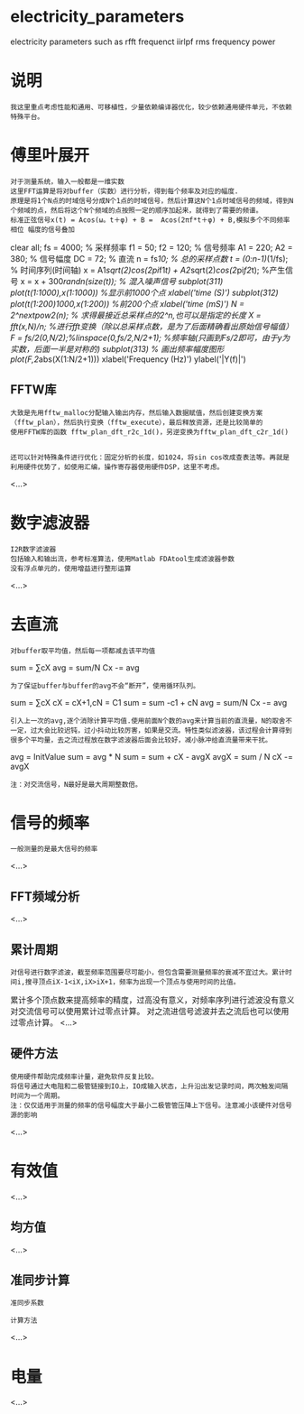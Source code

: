 electricity_parameters
======================

electricity parameters such as rfft frequenct  iirlpf rms frequency power


说明
====
	我这里重点考虑性能和通用、可移植性，少量依赖编译器优化，较少依赖通用硬件单元，不依赖特殊平台。



傅里叶展开
==========
	对于测量系统，输入一般都是一维实数
	这里FFT运算是将对buffer（实数）进行分析，得到每个频率及对应的幅度.
	原理是将1个N点的时域信号分成N个1点的时域信号，然后计算这N个1点时域信号的频域，得到N个频域的点，然后将这个N个频域的点按照一定的顺序加起来，就得到了需要的频谱。
	标准正弦信号x(t) = Acos(ω。t＋φ) + B =  Acos(2πf*t＋φ) + B,模拟多个不同频率 相位 幅度的信号叠加

clear all;
fs = 4000;              % 采样频率
f1 = 50;    f2 = 120;   % 信号频率
A1 = 220;   A2 = 380;   % 信号幅度
DC = 72;                % 直流
n = fs*10;              % 总的采样点数
t = (0:n-1)*(1/fs);     % 时间序列(时间轴)
x =  A1*sqrt(2)*cos(2*pi*f1*t) + A2*sqrt(2)*cos(2*pi*f2*t);   %产生信号
x = x + 300*randn(size(t));		% 混入噪声信号
subplot(311)
plot(t(1:1000),x(1:1000))		%显示前1000个点
xlabel('time (S)')
subplot(312)
plot(t(1:200)*1000,x(1:200))	%前200个点
xlabel('time (mS)')
N = 2^nextpow2(n);      % 求得最接近总采样点的2^n,也可以是指定的长度
X = fft(x,N)/n;         %进行fft变换（除以总采样点数，是为了后面精确看出原始信号幅值）  
F = fs/2*(0,N/2);%linspace(0,fs/2,N/2+1);	%频率轴(只画到Fs/2即可，由于y为实数，后面一半是对称的)
subplot(313)			% 画出频率幅度图形
plot(F,2*abs(X(1:N/2+1)))
xlabel('Frequency (Hz)')
ylabel('|Y(f)|')

FFTW库
------
	大致是先用fftw_malloc分配输入输出内存，然后输入数据赋值，然后创建变换方案（fftw_plan），然后执行变换（fftw_execute），最后释放资源，还是比较简单的
	使用FFTW库的函数 fftw_plan_dft_r2c_1d()，另逆变换为fftw_plan_dft_c2r_1d()


	还可以针对特殊条件进行优化：固定分析的长度，如1024，将sin cos改成查表法等。再就是利用硬件优势了，如使用汇编，操作寄存器使用硬件DSP，这里不考虑。

<...>


数字滤波器
=========
	I2R数字滤波器
	包括输入和输出流，参考标准算法，使用Matlab FDAtool生成滤波器参数
	没有浮点单元的，使用增益进行整形运算

<...>

去直流
======
	对buffer取平均值，然后每一项都减去该平均值

sum = ∑cX
avg = sum/N
Cx -= avg

	为了保证buffer与buffer的avg不会“断开”，使用循环队列。

sum = ∑cX
cX = cX+1,cN = C1
sum = sum -c1 + cN
avg = sum/N
Cx -= avg

	引入上一次的avg,逐个消除计算平均值.使用前面N个数的avg来计算当前的直流量，N的取舍不一定，过大会比较迟钝，过小抖动比较厉害，如果是交流。特性类似滤波器，该过程会计算得到很多个平均量，去之流过程放在数字滤波器后面会比较好，减小脉冲给直流量带来干扰。

avg = InitValue
sum = avg * N
sum = sum + cX - avgX
avgX = sum / N
cX -= avgX

	注：对交流信号，N最好是最大周期整数倍。


信号的频率
=========
	一般测量的是最大信号的频率
<...>

FFT频域分析
----------
<...>

累计周期
--------
	对信号进行数字滤波，截至频率范围要尽可能小，但包含需要测量频率的衰减不宜过大。累计时间i,搜寻顶点iX-1<iX,iX>iX+1，频率为出现一个顶点与使用时间的比值。
累计多个顶点数来提高频率的精度，过高没有意义，对频率序列进行滤波没有意义
	对交流信号可以使用累计过零点计算。
	对之流进信号滤波并去之流后也可以使用过零点计算。
<...>

硬件方法
-------
	使用硬件帮助完成频率计量，避免软件反复比较。
	将信号通过大电阻和二极管链接到IO上，IO成输入状态，上升沿出发记录时间，两次触发间隔时间为一个周期。
	注：仅仅适用于测量的频率的信号幅度大于最小二极管管压降上下信号。注意减小该硬件对信号源的影响
<...>



有效值
=====
<...>

均方值
-----
<...>

准同步计算
---------
	准同步系数

	计算方法

<...>

电量
====

<...>



